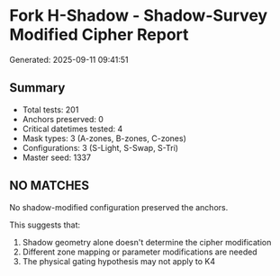 # Fork H-Shadow - Shadow-Survey Modified Cipher Report

Generated: 2025-09-11 09:41:51

## Summary

- Total tests: 201
- Anchors preserved: 0
- Critical datetimes tested: 4
- Mask types: 3 (A-zones, B-zones, C-zones)
- Configurations: 3 (S-Light, S-Swap, S-Tri)
- Master seed: 1337

## NO MATCHES

No shadow-modified configuration preserved the anchors.

This suggests that:
1. Shadow geometry alone doesn't determine the cipher modification
2. Different zone mapping or parameter modifications are needed
3. The physical gating hypothesis may not apply to K4
